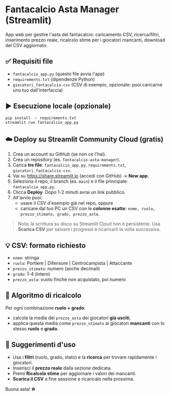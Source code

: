 
# Fantacalcio Asta Manager (Streamlit)

App web per gestire l'asta del fantacalcio: caricamento CSV, ricerca/filtri, inserimento prezzo reale, ricalcolo stime per i giocatori mancanti, download del CSV aggiornato.

## ✅ Requisiti file
- `fantacalcio_app.py` (questo file avvia l'app)
- `requirements.txt` (dipendenze Python)
- `giocatori_fantacalcio.csv` (CSV di esempio, opzionale: puoi caricarne uno tuo dall'interfaccia)

## ▶️ Esecuzione locale (opzionale)
```bash
pip install -r requirements.txt
streamlit run fantacalcio_app.py
```

## ☁️ Deploy su Streamlit Community Cloud (gratis)
1. Crea un account su GitHub (se non ce l'hai).
2. Crea un repository (es. `fantacalcio-asta-manager`).
3. Carica **tre file**: `fantacalcio_app.py`, `requirements.txt`, `giocatori_fantacalcio.csv`.
4. Vai su https://share.streamlit.io (accedi con GitHub) → **New app**.
5. Seleziona il repo, il branch (es. `main`) e il file principale: `fantacalcio_app.py`.
6. Clicca **Deploy**. Dopo 1-2 minuti avrai un link pubblico.
7. All'avvio puoi:
   - usare il CSV d'esempio già nel repo, oppure
   - caricare dal tuo PC un CSV con le **colonne esatte**: `nome, ruolo, prezzo_stimato, grado, prezzo_asta`.

> Nota: la scrittura su disco su Streamlit Cloud non è persistente. Usa **Scarica CSV** per salvare i progressi e ricaricarli la volta successiva.

## 💡 CSV: formato richiesto
- `nome`: stringa
- `ruolo`: Portiere | Difensore | Centrocampista | Attaccante
- `prezzo_stimato`: numero (anche decimali)
- `grado`: 1-4 (intero)
- `prezzo_asta`: vuoto finché non acquistato, poi numero

## 🔁 Algoritmo di ricalcolo
Per ogni combinazione **ruolo + grado**:
- calcola la media dei `prezzo_asta` dei giocatori **già usciti**,
- applica questa media come `prezzo_stimato` ai giocatori **mancanti** con lo stesso **ruolo** e **grado**.

## 📱 Suggerimenti d'uso
- Usa i **filtri** (ruolo, grado, stato) e la **ricerca** per trovare rapidamente i giocatori.
- Inserisci il **prezzo reale** dalla sezione dedicata.
- Premi **Ricalcola stime** per aggiornare i valori dei mancanti.
- **Scarica il CSV** a fine sessione e ricaricalo nella prossima.

Buona asta! ⚽
